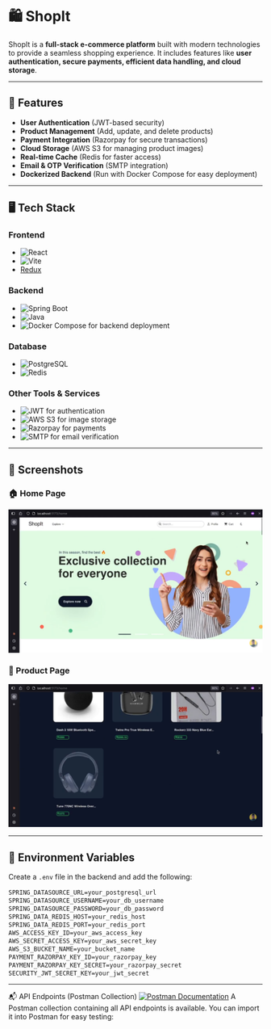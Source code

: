 # 🛍️ ShopIt

ShopIt is a **full-stack e-commerce platform** built with modern technologies to provide a seamless shopping experience. It includes features like **user authentication, secure payments, efficient data handling, and cloud storage**.

---

## 🚀 Features

- **User Authentication** (JWT-based security)
- **Product Management** (Add, update, and delete products)
- **Payment Integration** (Razorpay for secure transactions)
- **Cloud Storage** (AWS S3 for managing product images)
- **Real-time Cache** (Redis for faster access)
- **Email & OTP Verification** (SMTP integration)
- **Dockerized Backend** (Run with Docker Compose for easy deployment)

---

## 🖥️ Tech Stack

### Frontend

- ![React](https://img.shields.io/badge/-React-61DAFB?style=for-the-badge&logo=react&logoColor=white)
- ![Vite](https://img.shields.io/badge/-Vite-646CFF?style=for-the-badge&logo=vite&logoColor=white)
- [Redux](https://redux.js.org/)

### Backend

- ![Spring Boot](https://img.shields.io/badge/-Spring%20Boot-6DB33F?style=for-the-badge&logo=springboot&logoColor=white)
- ![Java](https://img.shields.io/badge/-Java-007396?style=for-the-badge&logo=java&logoColor=white)
- ![Docker Compose](https://img.shields.io/badge/-Docker%20Compose-2496ED?style=for-the-badge&logo=docker&logoColor=white) for backend deployment

### Database

- ![PostgreSQL](https://img.shields.io/badge/-PostgreSQL-4169E1?style=for-the-badge&logo=postgresql&logoColor=white)
- ![Redis](https://img.shields.io/badge/-Redis-DC382D?style=for-the-badge&logo=redis&logoColor=white)

### Other Tools & Services

- ![JWT](https://img.shields.io/badge/-JWT-000000?style=for-the-badge&logo=jsonwebtokens&logoColor=white) for authentication
- ![AWS S3](https://img.shields.io/badge/-AWS%20S3-232F3E?style=for-the-badge&logo=amazonaws&logoColor=white) for image storage
- ![Razorpay](https://img.shields.io/badge/-Razorpay-0D1A4B?style=for-the-badge&logo=razorpay&logoColor=white) for payments
- ![SMTP](https://img.shields.io/badge/-SMTP-F2A900?style=for-the-badge&logo=gmail&logoColor=white) for email verification

---

## 📸 Screenshots

### 🏠 Home Page

![Home Page](./home.png)

### 🛒 Product Page

![Product Page](./product.png)

---

## 📜 Environment Variables

Create a `.env` file in the backend and add the following:

```env
SPRING_DATASOURCE_URL=your_postgresql_url
SPRING_DATASOURCE_USERNAME=your_db_username
SPRING_DATASOURCE_PASSWORD=your_db_password
SPRING_DATA_REDIS_HOST=your_redis_host
SPRING_DATA_REDIS_PORT=your_redis_port
AWS_ACCESS_KEY_ID=your_aws_access_key
AWS_SECRET_ACCESS_KEY=your_aws_secret_key
AWS_S3_BUCKET_NAME=your_bucket_name
PAYMENT_RAZORPAY_KEY_ID=your_razorpay_key
PAYMENT_RAZORPAY_KEY_SECRET=your_razorpay_secret
SECURITY_JWT_SECRET_KEY=your_jwt_secret
```

---

📬 API Endpoints (Postman Collection)
[![Postman Documentation](https://www.vectorlogo.zone/logos/getpostman/getpostman-icon.svg)](https://documenter.getpostman.com/view/35037237/2sB2cSh3qT)
A Postman collection containing all API endpoints is available. You can import it into Postman for easy testing:
